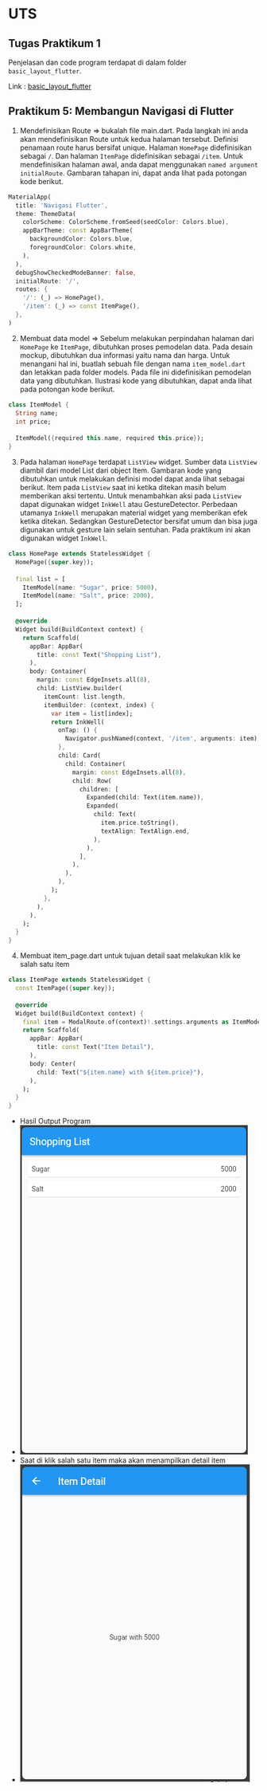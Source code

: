 # UTS

## Tugas Praktikum 1
Penjelasan dan code program terdapat di dalam folder `basic_layout_flutter`.

Link : [basic_layout_flutter](./basic_layout_flutter)

## Praktikum 5: Membangun Navigasi di Flutter

1. Mendefinisikan Route => bukalah file main.dart. Pada langkah ini anda akan mendefinisikan Route untuk kedua halaman tersebut. Definisi penamaan route harus bersifat unique. Halaman `HomePage` didefinisikan sebagai `/`. Dan halaman `ItemPage` didefinisikan sebagai `/item`. Untuk mendefinisikan halaman awal, anda dapat menggunakan `named argument initialRoute`. Gambaran tahapan ini, dapat anda lihat pada potongan kode berikut.

```dart
MaterialApp(
  title: 'Navigasi Flutter',
  theme: ThemeData(
    colorScheme: ColorScheme.fromSeed(seedColor: Colors.blue),
    appBarTheme: const AppBarTheme(
      backgroundColor: Colors.blue,
      foregroundColor: Colors.white,
    ),
  ),
  debugShowCheckedModeBanner: false,
  initialRoute: '/',
  routes: {
    '/': (_) => HomePage(),
    '/item': (_) => const ItemPage(),
  },
)
```

2. Membuat data model => Sebelum melakukan perpindahan halaman dari `HomePage` ke `ItemPage`, dibutuhkan proses pemodelan data. Pada desain mockup, dibutuhkan dua informasi yaitu nama dan harga. Untuk menangani hal ini, buatlah sebuah file dengan nama `item_model.dart` dan letakkan pada folder models. Pada file ini didefinisikan pemodelan data yang dibutuhkan. Ilustrasi kode yang dibutuhkan, dapat anda lihat pada potongan kode berikut.

```dart
class ItemModel {
  String name;
  int price;

  ItemModel({required this.name, required this.price});
}
```
3. Pada halaman `HomePage` terdapat `ListView` widget. Sumber data `ListView` diambil dari model List dari object Item. Gambaran kode yang dibutuhkan untuk melakukan definisi model dapat anda lihat sebagai berikut. Item pada `ListView` saat ini ketika ditekan masih belum memberikan aksi tertentu. Untuk menambahkan aksi pada `ListView` dapat digunakan widget `InkWell` atau GestureDetector. Perbedaan utamanya `InkWell` merupakan material widget yang memberikan efek ketika ditekan. Sedangkan GestureDetector bersifat umum dan bisa juga digunakan untuk gesture lain selain sentuhan. Pada praktikum ini akan digunakan widget `InkWell`.

```dart
class HomePage extends StatelessWidget {
  HomePage({super.key});

  final list = [
    ItemModel(name: "Sugar", price: 5000),
    ItemModel(name: "Salt", price: 2000),
  ];

  @override
  Widget build(BuildContext context) {
    return Scaffold(
      appBar: AppBar(
        title: const Text("Shopping List"),
      ),
      body: Container(
        margin: const EdgeInsets.all(8),
        child: ListView.builder(
          itemCount: list.length,
          itemBuilder: (context, index) {
            var item = list[index];
            return InkWell(
              onTap: () {
                Navigator.pushNamed(context, '/item', arguments: item);
              },
              child: Card(
                child: Container(
                  margin: const EdgeInsets.all(8),
                  child: Row(
                    children: [
                      Expanded(child: Text(item.name)),
                      Expanded(
                        child: Text(
                          item.price.toString(),
                          textAlign: TextAlign.end,
                        ),
                      ),
                    ],
                  ),
                ),
              ),
            );
          },
        ),
      ),
    );
  }
}
```
4. Membuat item_page.dart untuk tujuan detail saat melakukan klik ke salah satu item

```dart
class ItemPage extends StatelessWidget {
  const ItemPage({super.key});

  @override
  Widget build(BuildContext context) {
    final item = ModalRoute.of(context)!.settings.arguments as ItemModel;
    return Scaffold(
      appBar: AppBar(
        title: const Text("Item Detail"),
      ),
      body: Center(
        child: Text("${item.name} with ${item.price}"),
      ),
    );
  }
}

```

- Hasil Output Program
- ![Hasil Output Program](./images/1.png)
- Saat di klik salah satu item maka akan menampilkan detail item
- ![Hasil Output Program](./images/2.png)